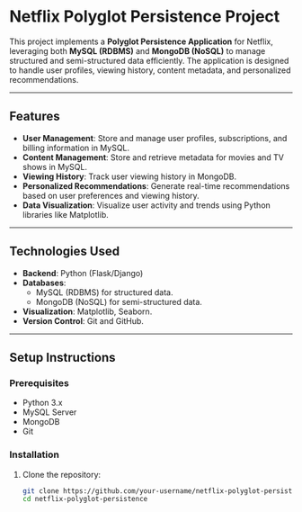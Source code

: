 # Netflix Polyglot Persistence Project

This project implements a **Polyglot Persistence Application** for Netflix, leveraging both **MySQL (RDBMS)** and **MongoDB (NoSQL)** to manage structured and semi-structured data efficiently. The application is designed to handle user profiles, viewing history, content metadata, and personalized recommendations.

---

## **Features**
- **User Management**: Store and manage user profiles, subscriptions, and billing information in MySQL.
- **Content Management**: Store and retrieve metadata for movies and TV shows in MySQL.
- **Viewing History**: Track user viewing history in MongoDB.
- **Personalized Recommendations**: Generate real-time recommendations based on user preferences and viewing history.
- **Data Visualization**: Visualize user activity and trends using Python libraries like Matplotlib.

---

## **Technologies Used**
- **Backend**: Python (Flask/Django)
- **Databases**:
  - MySQL (RDBMS) for structured data.
  - MongoDB (NoSQL) for semi-structured data.
- **Visualization**: Matplotlib, Seaborn.
- **Version Control**: Git and GitHub.

---

## **Setup Instructions**

### **Prerequisites**
- Python 3.x
- MySQL Server
- MongoDB
- Git

### **Installation**
1. Clone the repository:
   ```bash
   git clone https://github.com/your-username/netflix-polyglot-persistence.git
   cd netflix-polyglot-persistence
